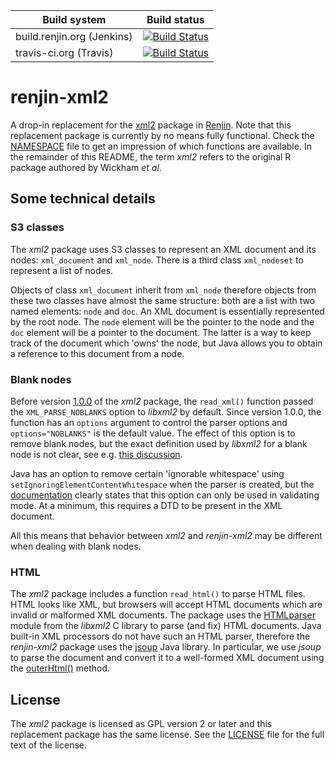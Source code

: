 Build system | Build status
------------ | ------------
build.renjin.org (Jenkins) | [![Build Status](http://build.renjin.org/job/Replacement-Packages/job/xml2/badge/icon)](http://build.renjin.org/job/Replacement-Packages/job/xml2/)
travis-ci.org (Travis) | [![Build Status](https://travis-ci.org/bedatadriven/renjin-xml2.svg?branch=master)](https://travis-ci.org/bedatadriven/renjin-xml2)

# renjin-xml2

A drop-in replacement for the [xml2](https://github.com/hadley/xml2) package in [Renjin](http://www.renjin.org). Note that this replacement 
package is currently by no means fully functional. Check the [NAMESPACE](NAMESPACE) file to get an impression of which 
functions are available. In the remainder of this README, the term *xml2* refers to the original R package authored by 
Wickham *et al*.

## Some technical details

### S3 classes

The *xml2* package uses S3 classes to represent an XML document and its nodes: `xml_document` and `xml_node`. There is a 
third class `xml_nodeset` to represent a list of nodes.

Objects of class `xml_document` inherit from `xml_node` therefore objects from these two classes have almost the same 
structure: both are a list with two named elements: `node` and `doc`. An XML document is essentially represented by the 
root node. The `node` element will be the pointer to the node and the `doc` element will be a pointer to the document. 
The latter is a way to keep track of the document which 'owns' the node, but Java allows you to obtain a reference to 
this document from a node.

### Blank nodes

Before version [1.0.0](https://github.com/hadley/xml2/releases/tag/v1.0.0) of the *xml2* package, the `read_xml()` 
function passed the `XML_PARSE_NOBLANKS` option to *libxml2* by default. Since version 1.0.0, the function has an 
`options` argument to control the parser options and `options="NOBLANKS"` is the default value. The effect of this 
option is to remove blank nodes, but the exact definition used by *libxml2* for a blank node is not clear, see e.g. 
[this discussion](https://mail.gnome.org/archives/xml/2009-December/msg00019.html). 

Java has an option to remove certain 'ignorable whitespace' using `setIgnoringElementContentWhitespace` when the parser 
is created, but the 
[documentation](https://docs.oracle.com/javase/7/docs/api/javax/xml/parsers/DocumentBuilderFactory.html#setIgnoringElementContentWhitespace%28boolean%29) 
clearly states that this option can only be used in validating mode. At a minimum, this requires a DTD to be present in 
the XML document.

All this means that behavior between *xml2* and *renjin-xml2* may be different when dealing with blank nodes.

### HTML

The *xml2* package includes a function `read_html()` to parse HTML files. HTML looks like XML, but browsers will accept HTML 
documents which are invalid or malformed XML documents. The package uses the 
[HTMLparser](http://xmlsoft.org/html/libxml-HTMLparser.html) module from the *libxml2* C library to parse (and fix) 
HTML documents. Java built-in XML processors do not have such an HTML parser, therefore the *renjin-xml2* package uses 
the [jsoup](https://jsoup.org/) Java library. In particular, we use *jsoup* to parse the document and convert it to a 
well-formed XML document using the [outerHtml()](https://jsoup.org/apidocs/org/jsoup/nodes/Document.html#outerHtml--) 
method.

## License

The *xml2* package is licensed as GPL version 2 or later and this replacement package has the same license. See the 
[LICENSE](LICENSE) file for the full text of the license.


